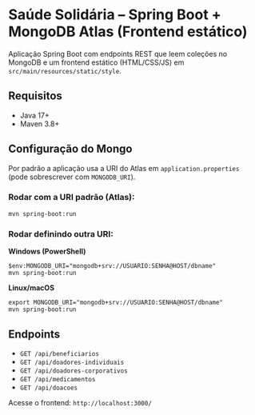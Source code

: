 # Saúde Solidária – Spring Boot + MongoDB Atlas (Frontend estático)

Aplicação Spring Boot com endpoints REST que leem coleções no MongoDB e um frontend estático (HTML/CSS/JS) em `src/main/resources/static/style`.

## Requisitos
- Java 17+
- Maven 3.8+

## Configuração do Mongo
Por padrão a aplicação usa a URI do Atlas em `application.properties` (pode sobrescrever com `MONGODB_URI`).

### Rodar com a URI padrão (Atlas):
```
mvn spring-boot:run
```

### Rodar definindo outra URI:
**Windows (PowerShell)**
```
$env:MONGODB_URI="mongodb+srv://USUARIO:SENHA@HOST/dbname"
mvn spring-boot:run
```
**Linux/macOS**
```
export MONGODB_URI="mongodb+srv://USUARIO:SENHA@HOST/dbname"
mvn spring-boot:run
```

## Endpoints
- `GET /api/beneficiarios`
- `GET /api/doadores-individuais`
- `GET /api/doadores-corporativos`
- `GET /api/medicamentos`
- `GET /api/doacoes`

Acesse o frontend: `http://localhost:3000/`
